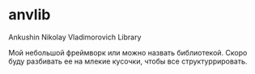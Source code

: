 # anvlib
Ankushin Nikolay Vladimorovich Library

Мой небольшой фреймворк или можно назвать библиотекой.
Скоро буду разбивать ее на млекие кусочки, чтобы все структуррировать.
